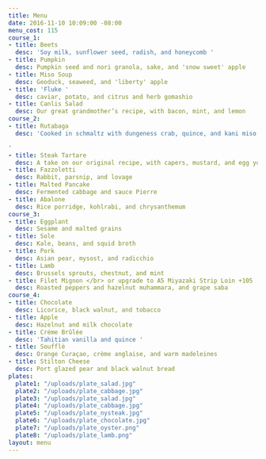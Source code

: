 ```yaml
---
title: Menu
date: 2016-11-10 10:09:00 -08:00
menu_cost: 115
course_1:
- title: Beets
  desc: 'Soy milk, sunflower seed, radish, and honeycomb '
- title: Pumpkin
  desc: Pumpkin seed and nori granola, sake, and 'snow sweet' apple
- title: Miso Soup
  desc: Geoduck, seaweed, and 'liberty' apple
- title: 'Fluke '
  desc: caviar, potato, and citrus and herb gomashio
- title: Canlis Salad
  desc: Our great grandmother’s recipe, with bacon, mint, and lemon
course_2:
- title: Rutabaga
  desc: 'Cooked in schmaltz with dungeness crab, quince, and kani miso

'
- title: Steak Tartare
  desc: A take on our original recipe, with capers, mustard, and egg yolk
- title: Fazzoletti
  desc: Rabbit, parsnip, and lovage
- title: Malted Pancake
  desc: Fermented cabbage and sauce Pierre
- title: Abalone
  desc: Rice porridge, kohlrabi, and chrysanthemum
course_3:
- title: Eggplant
  desc: Sesame and malted grains
- title: Sole
  desc: Kale, beans, and squid broth
- title: Pork
  desc: Asian pear, mysost, and radicchio
- title: Lamb
  desc: Brussels sprouts, chestnut, and mint
- title: Filet Mignon </br> or upgrade to A5 Miyazaki Strip Loin +105
  desc: Roasted peppers and hazelnut muhammara, and grape saba
course_4:
- title: Chocolate
  desc: Licorice, black walnut, and tobacco
- title: Apple
  desc: Hazelnut and milk chocolate
- title: Créme Brûlée
  desc: 'Tahitian vanilla and quince '
- title: Soufflè
  desc: Orange Curaçao, crème anglaise, and warm madeleines
- title: Stilton Cheese
  desc: Port glazed pear and black walnut bread
plates:
  plate1: "/uploads/plate_salad.jpg"
  plate2: "/uploads/plate_cabbage.jpg"
  plate3: "/uploads/plate_salad.jpg"
  plate4: "/uploads/plate_cabbage.jpg"
  plate5: "/uploads/plate_nysteak.jpg"
  plate6: "/uploads/plate_chocolate.jpg"
  plate7: "/uploads/plate_oyster.png"
  plate8: "/uploads/plate_lamb.png"
layout: menu
---
```


